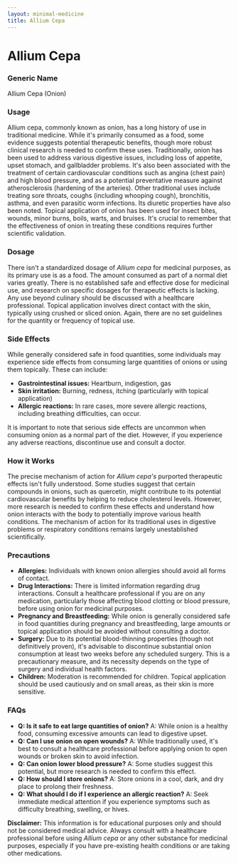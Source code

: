 ```yaml
---
layout: minimal-medicine
title: Allium Cepa
---
```


# Allium Cepa
### Generic Name
Allium Cepa (Onion)

### Usage

Allium cepa, commonly known as onion, has a long history of use in traditional medicine.  While it's primarily consumed as a food, some evidence suggests potential therapeutic benefits, though more robust clinical research is needed to confirm these uses.  Traditionally, onion has been used to address various digestive issues, including loss of appetite, upset stomach, and gallbladder problems. It's also been associated with the treatment of certain cardiovascular conditions such as angina (chest pain) and high blood pressure, and as a potential preventative measure against atherosclerosis (hardening of the arteries).  Other traditional uses include treating sore throats, coughs (including whooping cough), bronchitis, asthma, and even parasitic worm infections.  Its diuretic properties have also been noted. Topical application of onion has been used for insect bites, wounds, minor burns, boils, warts, and bruises.  It's crucial to remember that the effectiveness of onion in treating these conditions requires further scientific validation.

### Dosage

There isn't a standardized dosage of *Allium cepa* for medicinal purposes, as its primary use is as a food. The amount consumed as part of a normal diet varies greatly.  There is no established safe and effective dose for medicinal use, and  research on specific dosages for therapeutic effects is lacking. Any use beyond culinary should be discussed with a healthcare professional.   Topical application involves direct contact with the skin, typically using crushed or sliced onion.  Again,  there are no set guidelines for the quantity or frequency of topical use.

### Side Effects

While generally considered safe in food quantities, some individuals may experience side effects from consuming large quantities of onions or using them topically. These can include:

* **Gastrointestinal issues:**  Heartburn, indigestion, gas
* **Skin irritation:**  Burning, redness, itching (particularly with topical application)
* **Allergic reactions:** In rare cases, more severe allergic reactions, including breathing difficulties, can occur.


It is important to note that serious side effects are uncommon when consuming onion as a normal part of the diet. However, if you experience any adverse reactions, discontinue use and consult a doctor.

### How it Works

The precise mechanism of action for *Allium cepa's* purported therapeutic effects isn't fully understood. Some studies suggest that certain compounds in onions, such as quercetin, might contribute to its potential cardiovascular benefits by helping to reduce cholesterol levels. However, more research is needed to confirm these effects and understand how onion interacts with the body to potentially improve various health conditions.  The mechanism of action for its traditional uses in digestive problems or respiratory conditions remains largely unestablished scientifically.

### Precautions

* **Allergies:** Individuals with known onion allergies should avoid all forms of contact.
* **Drug Interactions:** There is limited information regarding drug interactions. Consult a healthcare professional if you are on any medication, particularly those affecting blood clotting or blood pressure, before using onion for medicinal purposes.
* **Pregnancy and Breastfeeding:**  While onion is generally considered safe in food quantities during pregnancy and breastfeeding, large amounts or topical application should be avoided without consulting a doctor.
* **Surgery:** Due to its potential blood-thinning properties (though not definitively proven), it's advisable to discontinue substantial onion consumption at least two weeks before any scheduled surgery.  This is a precautionary measure, and its necessity depends on the type of surgery and individual health factors.
* **Children:**  Moderation is recommended for children.  Topical application should be used cautiously and on small areas, as their skin is more sensitive.


### FAQs

* **Q: Is it safe to eat large quantities of onion?** A: While onion is a healthy food, consuming excessive amounts can lead to digestive upset.
* **Q: Can I use onion on open wounds?** A:  While traditionally used, it's best to consult a healthcare professional before applying onion to open wounds or broken skin to avoid infection.
* **Q: Can onion lower blood pressure?** A: Some studies suggest this potential, but more research is needed to confirm this effect.
* **Q: How should I store onions?** A: Store onions in a cool, dark, and dry place to prolong their freshness.
* **Q: What should I do if I experience an allergic reaction?** A: Seek immediate medical attention if you experience symptoms such as difficulty breathing, swelling, or hives.

**Disclaimer:** This information is for educational purposes only and should not be considered medical advice. Always consult with a healthcare professional before using *Allium cepa* or any other substance for medicinal purposes, especially if you have pre-existing health conditions or are taking other medications.
